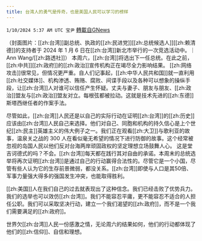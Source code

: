 ```yaml
---
title: 台湾人的勇气是传奇，也是美国人民可以学习的榜样
---
```

`1/10/2024 5:37 AM UTC 宝尹` [轉載自GNews](https://gnews.org/articles/2203413)

（封面图片：[[zh:台湾]]副总统、执政的[[zh:民进党]][[zh:总统候选人]][[zh:赖清德]]的支持者于 2024 年 1 月 6 日在[[zh:台湾]]新北市举行的一次竞选活动中。｜Ann Wang/[[zh:路透社]]）
本周六，[[zh:台湾]]将选出下一任总统。在此之前，[[zh:中共]][[zh:政府]]的[[zh:政治]]宣传机构正在竭尽全力影响结果。
[[zh:网络攻击]]很常见，但情况更严重。自人们记事起，[[zh:中华人民共和国]]就一直利用[[zh:社交媒体]]、机构渗透、贿赂、腐败、间谍手段以及各种可以想象的操纵手段，让[[zh:台湾]]人对谁可以信任产生怀疑。丈夫与妻子、朋友与朋友、[[zh:政治]]盟友与[[zh:政治]]盟友对立。每根弦都被拉动。这就是技术先进的[[zh:东德]]斯塔西继任者的作案手法。

尽管如此，[[zh:台湾]]人民还是以自己的实际行动在证明[[zh:台湾]]的[[zh:历史]]应该由[[zh:台湾]]人民自己来选择。他们对自己、同胞和机构的持久信心是上个世纪[[zh:民主]]英雄主义的伟大例子之一。我们正在观看[[zh:大卫]]与歌利亚的故事，温泉关之战的 300 人在看似毫无希望的情况下进行防御的故事。这个经常被忽视的岛国人民以他们反对台海两岸顽固政权的坚定理想立场鼓舞人心。
这是堂吉诃德式的吗？不会。[[zh:台湾]]每天都在践行其对自由的承诺。本周末的总统选举将再次证明[[zh:台湾]]是通过自己的行动赢得合法性的。尽管它是一个小国，尽管有些人认为它的生存前景微弱，都没关系。[[zh:台湾]]即使与人口是其50倍、军事力量强大得多的强国发生冲突，也能取得胜利。

[[zh:美国]]人在我们自己的过去就表现出了这种信念。我们已经击败了优势兵力。我们的选举也可以效仿[[zh:台湾]]。我们不能容忍平庸，更不能容忍不适合的人担任公职。我们可以采取坚决行动，建立一个我们渴望的[[zh:政府]]，而不是一个我们需要满足的[[zh:政府]]。

世界欠[[zh:台湾]]人民一份感激之情，无论周六的结果如何，他们的行动都体现了他们的[[zh:信仰]]、自信和理想。


